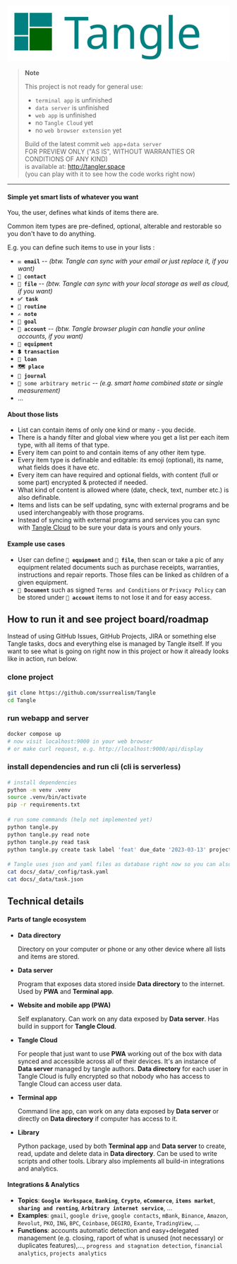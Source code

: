 <img title="" src="docs/logo.svg" alt="s" width="838">

> **Note**
>
> This project is not ready for general use:
> 
> - `terminal app` is unfinished
> - `data server` is unfinished
> - `web app` is unfinished
> - no `Tangle Cloud` yet
> - no `web browser extension` yet
>
> Build of the latest commit `web app`+`data server`<br/>
> FOR PREVIEW ONLY ("AS IS", WITHOUT WARRANTIES OR CONDITIONS OF ANY KIND)<br/>
> is available at: http://tangler.space<br/>
> (you can play with it to see how the code works right now)

---

#### Simple yet smart lists of whatever you want

You, the user, defines what kinds of items there are.

Common item types are pre-defined, optional, alterable and restorable so you don't have to do anything. 

E.g. you can define such items to use in your lists :

* **`✉️ email`**  --  *(btw. Tangle can sync with your email or just replace it, if you want)*
* **`👤 contact`**
* **`📁 file`**  --  *(btw. Tangle can sync with your local storage as well as cloud, if you want)*
* **`✅ task`**
* **`🔁 routine`**
* **`✍️ note`**
* **`📅 goal`**
* **`🔑 account`**  --  *(btw. Tangle browser plugin can handle your online accounts, if you want)*
* **`🧳 equipment`**
* **`💲 transaction`**
* **`🏦 loan`**
* **`🗺️ place`**
* **`📒 journal`**
* `🔢 some arbitrary metric`  --  *(e.g. smart home combined state or single measurement)*
* ...

#### About those lists

* List can contain items of only one kind or many - you decide.
* There is a handy filter and global view where you get a list per each item type, with all items of that type.
* Every item can point to and contain items of any other item type.
* Every item type is definable and editable: its emoji (optional), its name, what fields does it have etc.
* Every item can have required and optional fields, with content (full or some part) encrypted & protected if needed.
* What kind of content is allowed where (date, check, text, number etc.) is also definable.
* Items and lists can be self updating, sync with external programs and be used interchangeably with those programs.
* Instead of syncing with external programs and services you can sync with [Tangle Cloud](https://cyber.harvard.edu/projectvrm/Privacy_Manifesto) to be sure your data is yours and only yours.

#### Example use cases

* User can define **`🧳 equipment`** and **`📁 file`**, then scan or take a pic of any equipment related documents such as purchase receipts, warranties, instructions and repair reports. Those files can be linked as children of a given equipment.
* **`📁 Document`** such as signed `Terms and Conditions` or `Privacy Policy` can be stored under **`🔑 account`** items to not lose it and for easy access.

## How to run it and see project board/roadmap

Instead of using GitHub Issues, GitHub Projects, JIRA or something else Tangle tasks, docs and everything else is managed by Tangle itself. If you want to see what is going on right now in this project or how it already looks like in action, run below. 

### clone project

```bash
git clone https://github.com/ssurrealism/Tangle
cd Tangle
```

### run webapp and server

```bash
docker compose up
# now visit localhost:9000 in your web browser
# or make curl request, e.g. http://localhost:9000/api/display
```

### install dependencies and run cli (cli is serverless)

```bash
# install dependencies
python -m venv .venv
source .venv/bin/activate
pip -r requirements.txt

# run some commands (help not implemented yet)
python tangle.py
python tangle.py read note
python tangle.py read task
python tangle.py create task label 'feat' due_date '2023-03-13' project 'cli' title 'implement help command'

# Tangle uses json and yaml files as database right now so you can also read those manually if you want
cat docs/_data/_config/task.yaml
cat docs/_data/task.json
```

## Technical details

#### Parts of tangle ecosystem

* **Data directory**
  
  Directory on your computer or phone or any other device where all lists and items are stored.

* **Data server**
  
  Program that exposes data stored inside **Data directory** to the internet. Used by **PWA** and **Terminal app**.

* **Website and mobile app (PWA)**
  
  Self explanatory. Can work on any data exposed by **Data server**. Has build in support for **Tangle Cloud**.

* **Tangle Cloud**
  
  For people that just want to use **PWA** working out of the box with data synced and accessible across all of their devices. It's an instance of **Data server** managed by tangle authors. **Data directory** for each user in Tangle Cloud is fully encrypted so that nobody who has access to Tangle Cloud can access user data.

* **Terminal app**
  
  Command line app, can work on any data exposed by **Data server** or directly on **Data directory** if computer has access to it.

* **Library**
  
  Python package, used by both **Terminal app** and **Data server** to create, read, update and delete data in **Data directory**.
  Can be used to write scripts and other tools. Library also implements all build-in integrations and analytics.

#### Integrations & Analytics

* **Topics**: **`Google Workspace`**, **`Banking`**, **`Crypto`**, **`eCommerce`**, **`items market`**, **`sharing and renting`**, **`Arbitrary internet service`**, ...
* **Examples**: `gmail`, `google drive`, `google contacts`, `mBank`, `Binance`, `Amazon`, `Revolut`,  `PKO`, `ING`, `BPC`, `Coinbase`, `DEGIRO`, `Exante`, `TradingView`, ...
* **Functions**: accounts automatic detection and easy+delegated management (e.g. closing, raport of what is unused (not necessary) or duplicates features),..., `progress and stagnation detection`, `financial analytics`, `projects analytics`

# 

